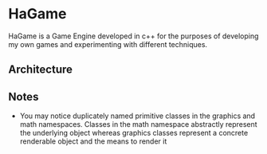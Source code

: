 # HaGame
HaGame is a Game Engine developed in c++ for the purposes of developing my own games and experimenting with different techniques.

## Architecture

## Notes

- You may notice duplicately named primitive classes in the graphics and math namespaces. Classes in the math namespace abstractly represent the underlying object whereas graphics classes represent a concrete renderable object and the means to render it